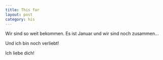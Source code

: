 ```yaml
---
title: This far
layout: post
category: his
---
```


Wir sind so weit bekommen. Es ist Januar und wir sind noch zusammen...

Und ich bin noch verliebt!

Ich liebe dich! 
